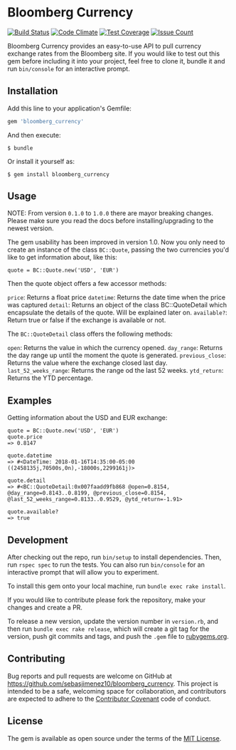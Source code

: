 # Bloomberg Currency

[![Build Status](https://travis-ci.org/sebasjimenez10/bloomberg_currency.svg?branch=master)](https://travis-ci.org/sebasjimenez10/bloomberg_currency) [![Code Climate](https://codeclimate.com/github/sebasjimenez10/bloomberg_currency/badges/gpa.svg)](https://codeclimate.com/github/sebasjimenez10/bloomberg_currency) [![Test Coverage](https://codeclimate.com/github/sebasjimenez10/bloomberg_currency/badges/coverage.svg)](https://codeclimate.com/github/sebasjimenez10/bloomberg_currency/coverage) [![Issue Count](https://codeclimate.com/github/sebasjimenez10/bloomberg_currency/badges/issue_count.svg)](https://codeclimate.com/github/sebasjimenez10/bloomberg_currency)

Bloomberg Currency provides an easy-to-use API to pull currency exchange rates from the Bloomberg site. If you would like to test out this gem before including it into your project, feel free to clone it, bundle it and run `bin/console` for an interactive prompt.

## Installation

Add this line to your application's Gemfile:

```ruby
gem 'bloomberg_currency'
```

And then execute:

    $ bundle

Or install it yourself as:

    $ gem install bloomberg_currency

## Usage

NOTE: From version `0.1.0` to `1.0.0` there are mayor breaking changes. Please make sure you read the docs before installing/upgrading to the newest version.

The gem usability has been improved in version 1.0. Now you only need to create an instance of the class `BC::Quote`, passing the two currencies you'd like to get information about, like this:

```
quote = BC::Quote.new('USD', 'EUR')
```

Then the quote object offers a few accessor methods:

`price`: Returns a float price
`datetime`: Returns the date time when the price was captured
`detail`: Returns an object of the class BC::QuoteDetail which encapsulate the details of the quote. Will be explained later on.
`available?`: Return true or false if the exchange is available or not.

The `BC::QuoteDetail` class offers the following methods:

`open`: Returns the value in which the currency opened.
`day_range`: Returns the day range up until the moment the quote is generated.
`previous_close`: Returns the value where the exchange closed last day.
`last_52_weeks_range`: Returns the range od the last 52 weeks.
`ytd_return`: Returns the YTD percentage.

## Examples

Getting information about the USD and EUR exchange:

```
quote = BC::Quote.new('USD', 'EUR')
quote.price
=> 0.8147

quote.datetime
=> #<DateTime: 2018-01-16T14:35:00-05:00 ((2458135j,70500s,0n),-18000s,2299161j)>

quote.detail
=> #<BC::QuoteDetail:0x007faadd9fb868 @open=0.8154, @day_range=0.8143..0.8199, @previous_close=0.8154, @last_52_weeks_range=0.8133..0.9529, @ytd_return=-1.91>

quote.available?
=> true

```

## Development

After checking out the repo, run `bin/setup` to install dependencies. Then, run `rspec spec` to run the tests. You can also run `bin/console` for an interactive prompt that will allow you to experiment.

To install this gem onto your local machine, run `bundle exec rake install`.

If you would like to contribute please fork the repository, make your changes and create a PR.

To release a new version, update the version number in `version.rb`, and then run `bundle exec rake release`, which will create a git tag for the version, push git commits and tags, and push the `.gem` file to [rubygems.org](https://rubygems.org).

## Contributing

Bug reports and pull requests are welcome on GitHub at https://github.com/sebasjimenez10/bloomberg_currency. This project is intended to be a safe, welcoming space for collaboration, and contributors are expected to adhere to the [Contributor Covenant](http://contributor-covenant.org) code of conduct.


## License

The gem is available as open source under the terms of the [MIT License](http://opensource.org/licenses/MIT).

